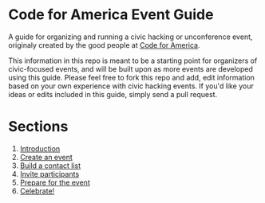 Code for America Event Guide
============================

A guide for organizing and running a civic hacking or unconference event, originaly created by the good people at [Code for America](http://codeforamerica.org).

This information in this repo is meant to be a starting point for organizers of civic-focused events, and will be built upon as more events are developed using this guide.  Please feel free to fork this repo and add, edit information based on your own experience with civic hacking events.  If you'd like your ideas or edits included in this guide, simply send a pull request.

Sections
========

1. [Introduction](cfa-event-guide/blob/master/introduction.md)
2. [Create an event](cfa-event-guide/blob/master/create-event.md)
3. [Build a contact list](cfa-event-guide/blob/master/build-list.md)
4. [Invite participants](cfa-event-guide/blob/master/invite-participants.md)
5. [Prepare for the event](cfa-event-guide/blob/master/event-preparation.md)
6. [Celebrate!](cfa-event-guide/blob/master/party-down.md)
